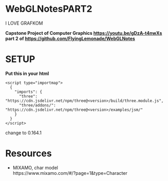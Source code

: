 # WebGLNotesPART2
I LOVE GRAFKOM

<b> Capstone Project of Computer Graphics https://youtu.be/gDzA-t4nwXs</b>
<br>
<b>part 2 of https://github.com/FlyingLemonade/WebGLNotes</b>

# SETUP

<b>Put this in your html </b>
```
<script type="importmap">
  {
    "imports": {
      "three": "https://cdn.jsdelivr.net/npm/three@<version>/build/three.module.js",
      "three/addons/": "https://cdn.jsdelivr.net/npm/three@<version>/examples/jsm/"
    }
  }
</script>
```

change <version> to 0.164.1


# Resources
<ul>
  <li>MIXAMO, char model</li>
  https://www.mixamo.com/#/?page=1&type=Character
</ul>



